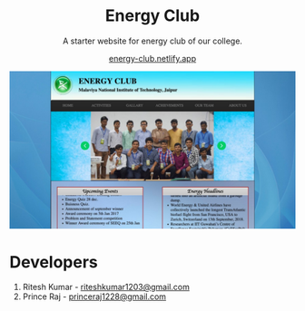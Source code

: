 <h1 align="center">Energy Club</h1>
<p align="center">A starter website for energy club of our college.</p>
<p align="center"><a align="center" href="https://energy-club.netlify.app/">energy-club.netlify.app</a></p>
<p align="center">
    <img src="/images/energy-club.jpg" alt="Energy Club" />
</p>

# Developers

1. Ritesh Kumar - riteshkumar1203@gmail.com
2. Prince Raj - princeraj1228@gmail.com
